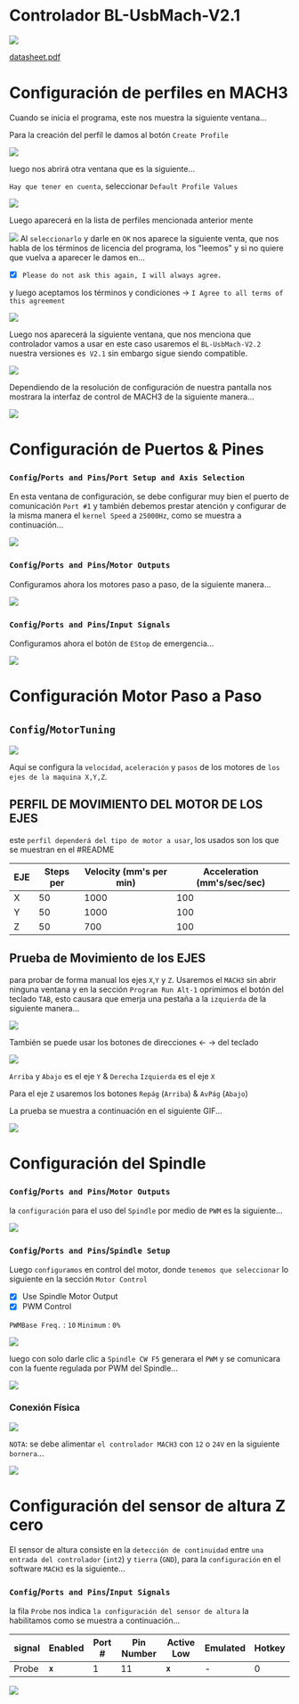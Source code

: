 
# Controlador BL-UsbMach-V2.1

![](../img/f1774bbb5ef5f8537a108f5befbb1110.jpeg)

[datasheet.pdf](../img/bl5breakoutboard-datasheet.pdf)


# Configuración de perfiles en MACH3

Cuando se inicia el programa, este nos muestra la siguiente ventana...

Para la creación del perfil le damos al botón ``Create Profile``

![](../img/Pasted%20image%2020230128182146.png)

luego nos abrirá otra ventana que es la siguiente...

`Hay que tener en cuenta`, seleccionar `Default Profile Values` 

![](../img/Pasted%20image%2020230128183332.png)

Luego aparecerá en la lista de perfiles mencionada anterior mente

![](../img/Pasted%20image%2020230128183448.png)
Al `seleccionarlo` y darle en `OK` nos aparece la siguiente venta, que nos habla de los términos de licencia del programa, los "leemos" y si no quiere que vuelva a aparecer le damos en... 

- [x] `Please do not ask this again, I will always agree.`

y luego aceptamos los términos y condiciones -> `I Agree to all terms of this agreement`

![](../img/Pasted%20image%2020230128183646.png)

Luego nos aparecerá la siguiente ventana, que nos menciona que controlador vamos a usar en este caso usaremos el `BL-UsbMach-V2.2` nuestra versiones es` V2.1` sin embargo sigue siendo compatible.

![](../img/Pasted%20image%2020230128183207.png)

Dependiendo de la resolución de configuración de nuestra pantalla nos mostrara la interfaz de control de MACH3 de la siguiente manera...

![](../img/Pasted%20image%2020230128184035.png)

# Configuración de Puertos & Pines

### ``Config``/``Ports and Pins``/``Port Setup and Axis Selection``

En esta ventana de configuración, se debe configurar muy bien el puerto de comunicación `Port #1`  y también debemos prestar atención y configurar de la misma manera el `kernel Speed` a `25000Hz`, como se muestra a continuación…

![](../img/Pasted%20image%2020230128185337.png)

### ``Config``/``Ports and Pins``/`Motor Outputs`

Configuramos ahora los motores paso a paso, de la siguiente manera...

![](../img/Pasted%20image%2020230128185449.png)

### ``Config``/``Ports and Pins``/`Input Signals`

Configuramos ahora el botón de `EStop` de emergencia...
		
![](../img/Pasted%20image%2020230128185535.png)

# Configuración Motor Paso a Paso

## ``Config``/``MotorTuning``

![](../img/Pasted%20image%2020230128121635.png)

Aquí se configura la ``velocidad``, ``aceleración`` y ``pasos`` de los motores de ``los ejes de la maquina X,Y,Z``.

## PERFIL DE MOVIMIENTO DEL MOTOR DE LOS EJES

este ``perfil dependerá del tipo de motor a usar``, los usados son los que se muestran en el #README

|EJE |Steps per   | Velocity (mm's per min) | Acceleration (mm's/sec/sec)|
|----|------------|-------------------------|-----------------------------|
| X  | 50         | 1000                    | 100                         |
| Y  | 50         | 1000                    | 100                         |
| Z  | 50         | 700                     | 100                         |

## Prueba de Movimiento de los EJES

para probar de forma manual los ejes `X`,`Y` y `Z`. Usaremos el `MACH3` sin abrir ninguna ventana y en la sección ``Program Run Alt-1`` oprimimos el botón del teclado ``TAB``, esto causara que emerja una pestaña a la `izquierda` de la siguiente manera...

![](../img/Pasted%20image%2020230128130323.png)

También se puede usar los botones de direcciones <- -> del teclado 

![](../img/Pasted%20image%2020230128190632.png)

`Arriba` y `Abajo` es el eje `Y` & `Derecha` `Izquierda` es el eje `X`

Para el eje `Z` usaremos los botones `Repág` (`Arriba`) & `AvPág` (`Abajo`)

La prueba se muestra a continuación en el siguiente GIF...

![](../img/WhatsApp-Video-2023-01-28-at-7.09.48-PM.gif)


# Configuración del Spindle

### ``Config``/``Ports and Pins``/``Motor Outputs``

la ``configuración`` para el uso del ``Spindle`` por medio de ``PWM`` es la siguiente...

![](../img/Pasted%20image%2020230128124348.png)

### ``Config``/``Ports and Pins``/``Spindle Setup``

Luego ``configuramos`` en control del motor, donde ``tenemos que seleccionar`` lo siguiente en la sección ``Motor Control``

- [x] Use Spindle Motor Output
- [x] PWM Control

``PWMBase Freq.`` : ``10``
``Minimum`` : ``0%``

![](../img/Pasted%20image%2020230128124755.png)

luego con solo darle clic a ``Spindle CW F5`` generara el ``PWM`` y se comunicara con la fuente regulada por PWM del Spindle...

![](../img/Pasted%20image%2020230128125454.png)

### Conexión Física

![](../img/Pasted%20image%2020230128125609.png)

``NOTA``: se debe alimentar ``el controlador MACH3`` con ``12`` o ``24V`` en la siguiente ``bornera``...

![](../img/Pasted%20image%2020230128125730.png)

# Configuración del sensor de altura Z cero

El sensor de altura consiste en la `detección de continuidad` entre `una entrada del controlador` (`int2`) y `tierra` (`GND`), para la `configuración` en el software `MACH3` es la siguiente...

### ``Config``/``Ports and Pins``/``Input Signals``

la fila `Probe` nos indica `la configuración del sensor de altura` la habilitamos como se muestra a continuación...

| signal | Enabled | Port # | Pin Number | Active Low | Emulated | Hotkey |
|-------|----------|-------|-------------|-------------|---------|-------------|
| Probe | **`x`**       |  1    |  11         |    **`x`**        |     -   |    0        |


![](../img/Pasted%20image%2020230128130835.png)

